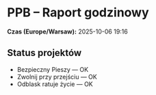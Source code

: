 # PPB – Raport godzinowy
**Czas (Europe/Warsaw):** 2025-10-06 19:16

## Status projektów
- Bezpieczny Pieszy — OK
- Zwolnij przy przejściu — OK
- Odblask ratuje życie — OK

